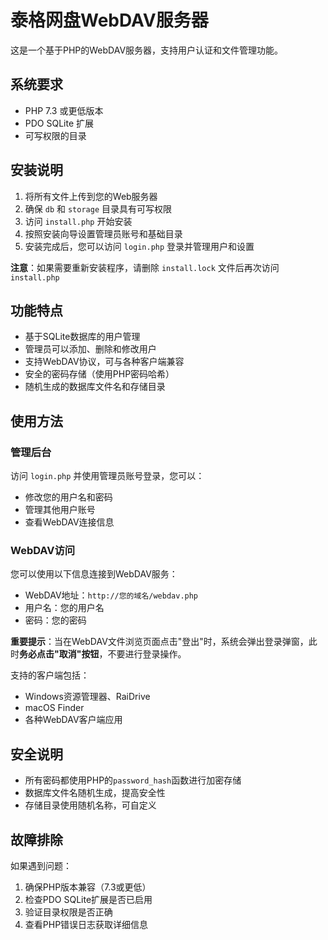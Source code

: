 # 泰格网盘WebDAV服务器

这是一个基于PHP的WebDAV服务器，支持用户认证和文件管理功能。

## 系统要求

- PHP 7.3 或更低版本
- PDO SQLite 扩展
- 可写权限的目录

## 安装说明

1. 将所有文件上传到您的Web服务器
2. 确保 `db` 和 `storage` 目录具有可写权限
3. 访问 `install.php` 开始安装
4. 按照安装向导设置管理员账号和基础目录
5. 安装完成后，您可以访问 `login.php` 登录并管理用户和设置

**注意**：如果需要重新安装程序，请删除 `install.lock` 文件后再次访问 `install.php`

## 功能特点

- 基于SQLite数据库的用户管理
- 管理员可以添加、删除和修改用户
- 支持WebDAV协议，可与各种客户端兼容
- 安全的密码存储（使用PHP密码哈希）
- 随机生成的数据库文件名和存储目录

## 使用方法

### 管理后台

访问 `login.php` 并使用管理员账号登录，您可以：

- 修改您的用户名和密码
- 管理其他用户账号
- 查看WebDAV连接信息

### WebDAV访问

您可以使用以下信息连接到WebDAV服务：

- WebDAV地址：`http://您的域名/webdav.php`
- 用户名：您的用户名
- 密码：您的密码

**重要提示**：当在WebDAV文件浏览页面点击"登出"时，系统会弹出登录弹窗，此时**务必点击"取消"按钮**，不要进行登录操作。

支持的客户端包括：

- Windows资源管理器、RaiDrive
- macOS Finder
- 各种WebDAV客户端应用

## 安全说明

- 所有密码都使用PHP的`password_hash`函数进行加密存储
- 数据库文件名随机生成，提高安全性
- 存储目录使用随机名称，可自定义

## 故障排除

如果遇到问题：

1. 确保PHP版本兼容（7.3或更低）
2. 检查PDO SQLite扩展是否已启用
3. 验证目录权限是否正确
4. 查看PHP错误日志获取详细信息